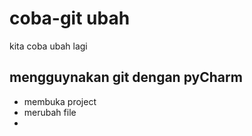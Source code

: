 # coba-git ubah
kita coba ubah lagi

## mengguynakan git dengan pyCharm
- membuka project
- merubah file
- 